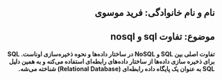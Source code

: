 <h2 dir="rtl"> نام و نام خانوادگی: فرید موسوی </h2>
<h2 dir="rtl"> موضوع: تفاوت sql و nosql </h2>
<h4 dir="rtl">تفاوت اصلی بین SQL و NoSQL در ساختار داده‌ها و نحوه ذخیره‌سازی اوناست.
SQL  برای ذخیره سازی داده‌ها از ساختار داده‌های رابطه‌ای استفاده می‌کنه و به همین دلیل SQL به عنوان یک پایگاه داده رابطه‌ای (Relational Database) شناخته می‌شه.
